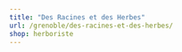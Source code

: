```yaml
---
title: "Des Racines et des Herbes"
url: /grenoble/des-racines-et-des-herbes/
shop: herboriste
---
```


